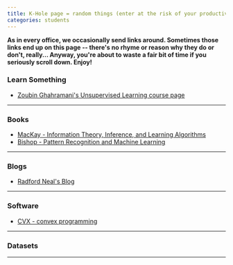 ```yaml
---
title: K-Hole page = random things (enter at the risk of your productivity...)
categories: students
---
```


**As in every office, we occasionally send links around. Sometimes those links end up on this page -- there's no rhyme or reason why they do or don't, really... Anyway, you're about to waste a fair bit of time if you seriously scroll down. Enjoy!**


### Learn Something

- [Zoubin Ghahramani's Unsupervised Learning course page](http://mlg.eng.cam.ac.uk/zoubin/course05/index.html)

<hr>

### Books

- [MacKay - Information Theory, Inference, and Learning Algorithms](http://www.inference.phy.cam.ac.uk/mackay/itila/book.html)
- [Bishop - Pattern Recognition and Machine Learning](http://research.microsoft.com/en-us/um/people/cmbishop/PRML/index.htm)

<hr>

### Blogs

- [Radford Neal's Blog](https://radfordneal.wordpress.com/)

<hr>

### Software

- [CVX - convex programming](http://cvxr.com/cvx/)

<hr>

### Datasets


<hr>
